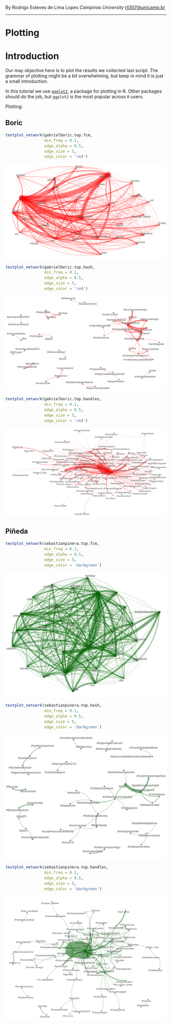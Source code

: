 By Rodrigo Esteves de Lima Lopes *Campinas University* [rll307\@unicamp.br](mailto:rll307@unicamp.br)

------------------------------------------------------------------------

# Plotting

# Introduction

Our may objective here is to plot the results we collected last script. The grammar of plotting might be a bit overwhelming, but keep in mind it is just a small introduction.

In this tutorial we use [`ggplot2`](https://ggplot2.tidyverse.org/index.html), a package for plotting in R. Other packages should do the job, but `ggplot2` is the most popular across `R` users.

Plotting:

## Boric
``` r
textplot_network(gabrielboric.top.fcm, 
                 min_freq = 0.1, 
                 edge_alpha = 0.5, 
                 edge_size = 5,
                 edge_color = 'red')
```

![Boric's most common words](images/BoricWordNet.png)


``` r
textplot_network(gabrielboric.top.hash, 
                 min_freq = 0.1, 
                 edge_alpha = 0.5, 
                 edge_size = 5,
                 edge_color = 'red')
```

![Boric's most common hashtags](images/BoricHash.png)


``` r
textplot_network(gabrielboric.top.handles, 
                 min_freq = 0.1, 
                 edge_alpha = 0.5, 
                 edge_size = 5,
                 edge_color = 'red')
```


![Boric's most quoted and re-tweeted handles](images/BoricHandles.png)

## Piñeda

```r
textplot_network(sebastianpinera.top.fcm, 
                 min_freq = 0.1, 
                 edge_alpha = 0.5, 
                 edge_size = 5,
                 edge_color = 'darkgreen')
```

![Piñedas most common words](images/PinedaWordNet.png)

```r
textplot_network(sebastianpinera.top.hash, 
                 min_freq = 0.1, 
                 edge_alpha = 0.5, 
                 edge_size = 5,
                 edge_color = 'darkgreen')
```

![Piñedas most common hashtags](images/PinedaHash.png)

```r
textplot_network(sebastianpinera.top.handles, 
                 min_freq = 0.1, 
                 edge_alpha = 0.5, 
                 edge_size = 5,
                 edge_color = 'darkgreen')
```
![Piñedas most common handles](images/PinedaHandles.png)
